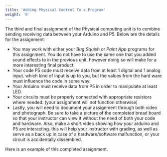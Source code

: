 ```yaml
---
title: 'Adding Physical Control To a Program'
weight: '6'
---
```


The third and final assignment of the Physical computing unit is to combine sending receiving data between your Arduino and P5. Below are the details for the assignment:

* You may work with either your _Bug Squish_ or _Paint App_ programs for this assignment. You do not have to use the same one that you added sound effects to in the previous unit, however doing so will make for a more interesting final product.
* Your code P5 code must receive data from at least 1 digital and 1 analog input. which kind of input is up to you, but the values from the hard ware must influence the code in some way. 
* Your Arduino must receive data from P5 in order to manipulate at least LED.
* Your circuits must be properly connected with appropriate resistors where needed. (your assignment will not function otherwise)
* Lastly, you will need to document your assignment through both video and photograph. Be sure to take a picture of the completed bread board so that your instructor can view it without the need of both your code and hardware. Also, make a short video showing how your arduino and P5 are interacting. this will help your instructor with grading, as well as serve as a back up in case of  a hardware/software malfunction, or your circuit is accidentally dissembled.

Here is an example of this completed assignment.
